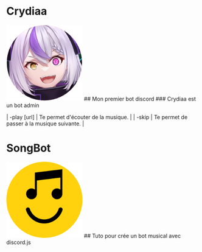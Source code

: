 # Crydiaa
<img style="height:200px; with:200px;" src="Crydiaa.png">
## Mon premier bot discord
### Crydiaa est un bot admin 

| -play [url]  | Te permet d'écouter de la musique.  |
| -skip | Te permet de passer à la musique suivante.  |


# SongBot

<img style="height:200px; with:200px;" src="songbot.png">
## Tuto pour crée un bot musical avec discord.js
